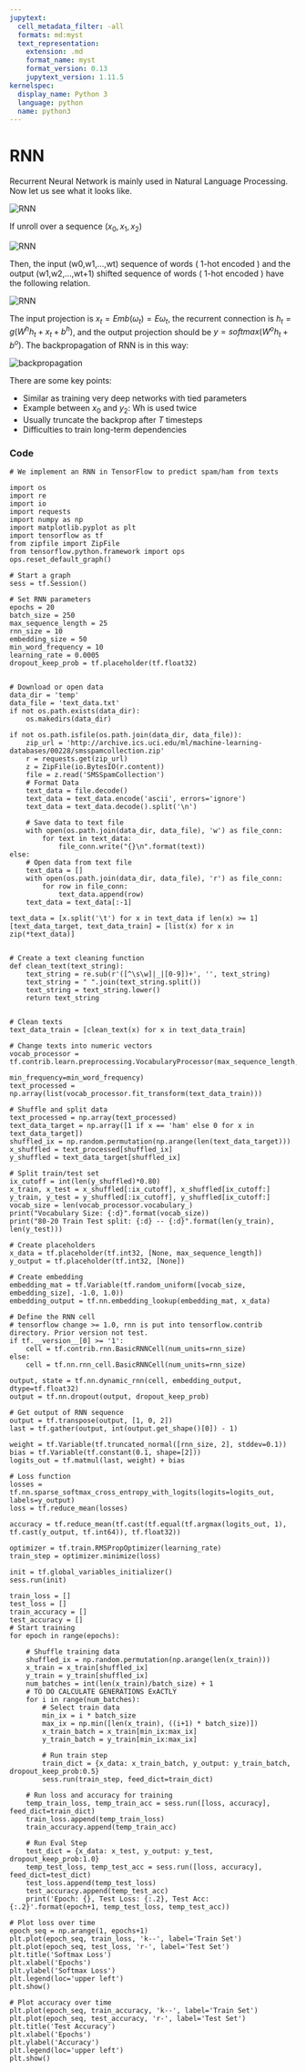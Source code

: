 ```yaml
---
jupytext:
  cell_metadata_filter: -all
  formats: md:myst
  text_representation:
    extension: .md
    format_name: myst
    format_version: 0.13
    jupytext_version: 1.11.5
kernelspec:
  display_name: Python 3
  language: python
  name: python3
---
```


# RNN
Recurrent Neural Network is mainly used in Natural Language Processing. Now let us see what it looks like.

![RNN](C:\machine-learning-open-academy\images\RNN\rnn1.png#pic_center)

If unroll over a sequence $(x_0,x_1,x_2)$

![RNN](C:\machine-learning-open-academy\images\RNN\rnn2.png#pic_center)

Then, the input (w0,w1,...,wt) sequence of words ( 1-hot encoded ) and the output (w1,w2,...,wt+1) shifted sequence of words ( 1-hot encoded ) have the following relation.

![RNN](C:\machine-learning-open-academy\images\RNN\rnn3.png#pic_center)

The input projection is $x_t = Emb(\omega_t) = E\omega_t$, the recurrent connection is $h_t = g(W^h h_t + x_t + b^h)$, and the output projection should be $y = softmax(W^o h_t + b^o)$.
The backpropagation of RNN is in this way:

![backpropagation](C:\machine-learning-open-academy\images\RNN\rnn4.png#pic_center)

There are some key points:
- Similar as training very deep networks with tied parameters
- Example between $x_0$ and $y_2$: Wh is used twice
- Usually truncate the backprop after $T$ timesteps
- Difficulties to train long-term dependencies

### Code
```{code-cell}
# We implement an RNN in TensorFlow to predict spam/ham from texts

import os
import re
import io
import requests
import numpy as np
import matplotlib.pyplot as plt
import tensorflow as tf
from zipfile import ZipFile
from tensorflow.python.framework import ops
ops.reset_default_graph()

# Start a graph
sess = tf.Session()

# Set RNN parameters
epochs = 20
batch_size = 250
max_sequence_length = 25
rnn_size = 10
embedding_size = 50
min_word_frequency = 10
learning_rate = 0.0005
dropout_keep_prob = tf.placeholder(tf.float32)


# Download or open data
data_dir = 'temp'
data_file = 'text_data.txt'
if not os.path.exists(data_dir):
    os.makedirs(data_dir)

if not os.path.isfile(os.path.join(data_dir, data_file)):
    zip_url = 'http://archive.ics.uci.edu/ml/machine-learning-databases/00228/smsspamcollection.zip'
    r = requests.get(zip_url)
    z = ZipFile(io.BytesIO(r.content))
    file = z.read('SMSSpamCollection')
    # Format Data
    text_data = file.decode()
    text_data = text_data.encode('ascii', errors='ignore')
    text_data = text_data.decode().split('\n')

    # Save data to text file
    with open(os.path.join(data_dir, data_file), 'w') as file_conn:
        for text in text_data:
            file_conn.write("{}\n".format(text))
else:
    # Open data from text file
    text_data = []
    with open(os.path.join(data_dir, data_file), 'r') as file_conn:
        for row in file_conn:
            text_data.append(row)
    text_data = text_data[:-1]

text_data = [x.split('\t') for x in text_data if len(x) >= 1]
[text_data_target, text_data_train] = [list(x) for x in zip(*text_data)]


# Create a text cleaning function
def clean_text(text_string):
    text_string = re.sub(r'([^\s\w]|_|[0-9])+', '', text_string)
    text_string = " ".join(text_string.split())
    text_string = text_string.lower()
    return text_string


# Clean texts
text_data_train = [clean_text(x) for x in text_data_train]

# Change texts into numeric vectors
vocab_processor = tf.contrib.learn.preprocessing.VocabularyProcessor(max_sequence_length,
                                                                     min_frequency=min_word_frequency)
text_processed = np.array(list(vocab_processor.fit_transform(text_data_train)))

# Shuffle and split data
text_processed = np.array(text_processed)
text_data_target = np.array([1 if x == 'ham' else 0 for x in text_data_target])
shuffled_ix = np.random.permutation(np.arange(len(text_data_target)))
x_shuffled = text_processed[shuffled_ix]
y_shuffled = text_data_target[shuffled_ix]

# Split train/test set
ix_cutoff = int(len(y_shuffled)*0.80)
x_train, x_test = x_shuffled[:ix_cutoff], x_shuffled[ix_cutoff:]
y_train, y_test = y_shuffled[:ix_cutoff], y_shuffled[ix_cutoff:]
vocab_size = len(vocab_processor.vocabulary_)
print("Vocabulary Size: {:d}".format(vocab_size))
print("80-20 Train Test split: {:d} -- {:d}".format(len(y_train), len(y_test)))

# Create placeholders
x_data = tf.placeholder(tf.int32, [None, max_sequence_length])
y_output = tf.placeholder(tf.int32, [None])

# Create embedding
embedding_mat = tf.Variable(tf.random_uniform([vocab_size, embedding_size], -1.0, 1.0))
embedding_output = tf.nn.embedding_lookup(embedding_mat, x_data)

# Define the RNN cell
# tensorflow change >= 1.0, rnn is put into tensorflow.contrib directory. Prior version not test.
if tf.__version__[0] >= '1':
    cell = tf.contrib.rnn.BasicRNNCell(num_units=rnn_size)
else:
    cell = tf.nn.rnn_cell.BasicRNNCell(num_units=rnn_size)

output, state = tf.nn.dynamic_rnn(cell, embedding_output, dtype=tf.float32)
output = tf.nn.dropout(output, dropout_keep_prob)

# Get output of RNN sequence
output = tf.transpose(output, [1, 0, 2])
last = tf.gather(output, int(output.get_shape()[0]) - 1)

weight = tf.Variable(tf.truncated_normal([rnn_size, 2], stddev=0.1))
bias = tf.Variable(tf.constant(0.1, shape=[2]))
logits_out = tf.matmul(last, weight) + bias

# Loss function
losses = tf.nn.sparse_softmax_cross_entropy_with_logits(logits=logits_out, labels=y_output)
loss = tf.reduce_mean(losses)

accuracy = tf.reduce_mean(tf.cast(tf.equal(tf.argmax(logits_out, 1), tf.cast(y_output, tf.int64)), tf.float32))

optimizer = tf.train.RMSPropOptimizer(learning_rate)
train_step = optimizer.minimize(loss)

init = tf.global_variables_initializer()
sess.run(init)

train_loss = []
test_loss = []
train_accuracy = []
test_accuracy = []
# Start training
for epoch in range(epochs):

    # Shuffle training data
    shuffled_ix = np.random.permutation(np.arange(len(x_train)))
    x_train = x_train[shuffled_ix]
    y_train = y_train[shuffled_ix]
    num_batches = int(len(x_train)/batch_size) + 1
    # TO DO CALCULATE GENERATIONS ExACTLY
    for i in range(num_batches):
        # Select train data
        min_ix = i * batch_size
        max_ix = np.min([len(x_train), ((i+1) * batch_size)])
        x_train_batch = x_train[min_ix:max_ix]
        y_train_batch = y_train[min_ix:max_ix]
        
        # Run train step
        train_dict = {x_data: x_train_batch, y_output: y_train_batch, dropout_keep_prob:0.5}
        sess.run(train_step, feed_dict=train_dict)
        
    # Run loss and accuracy for training
    temp_train_loss, temp_train_acc = sess.run([loss, accuracy], feed_dict=train_dict)
    train_loss.append(temp_train_loss)
    train_accuracy.append(temp_train_acc)
    
    # Run Eval Step
    test_dict = {x_data: x_test, y_output: y_test, dropout_keep_prob:1.0}
    temp_test_loss, temp_test_acc = sess.run([loss, accuracy], feed_dict=test_dict)
    test_loss.append(temp_test_loss)
    test_accuracy.append(temp_test_acc)
    print('Epoch: {}, Test Loss: {:.2}, Test Acc: {:.2}'.format(epoch+1, temp_test_loss, temp_test_acc))
    
# Plot loss over time
epoch_seq = np.arange(1, epochs+1)
plt.plot(epoch_seq, train_loss, 'k--', label='Train Set')
plt.plot(epoch_seq, test_loss, 'r-', label='Test Set')
plt.title('Softmax Loss')
plt.xlabel('Epochs')
plt.ylabel('Softmax Loss')
plt.legend(loc='upper left')
plt.show()

# Plot accuracy over time
plt.plot(epoch_seq, train_accuracy, 'k--', label='Train Set')
plt.plot(epoch_seq, test_accuracy, 'r-', label='Test Set')
plt.title('Test Accuracy')
plt.xlabel('Epochs')
plt.ylabel('Accuracy')
plt.legend(loc='upper left')
plt.show()
```
